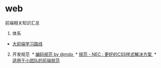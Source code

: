 ﻿# web
前端相关知识汇总

1. 体系
  * [大前端学习路线](https://github.com/Aw5850/web/tree/master/Learning%20Path)
  
2. 开发规范
  * [编码规范 by @mdo ](http://codeguide.bootcss.com/)
  * [规范 - NEC : 更好的CSS样式解决方案 ](http://nec.netease.com/standard)
  * [适用于小团队的前端规范 ](http://front-end-standards.com/)
